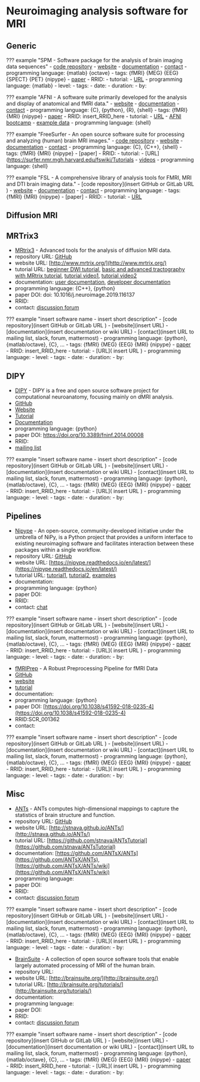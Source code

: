 # Neuroimaging analysis software for MRI

## Generic

??? example "SPM - Software package for the analysis of brain imaging data sequences"
    -   [code repository]( )
    -   [website](https://www.fil.ion.ucl.ac.uk/spm/)
    -   [documentation](https://www.fil.ion.ucl.ac.uk/spm/doc/manual.pdf)
    -   [contact](https://www.fil.ion.ucl.ac.uk/spm/support/)
    -   programming language: {matlab} {octave}
    -   tags: {fMRI} {MEG} {EEG} {SPECT} {PET} {nipype}
    -   [paper](https://doi.org/insert_paper_DOI_here)
    -   RRID:
    -   tutorial:
        -   [URL](http://www.fil.ion.ucl.ac.uk/spm/course/)
        -   programming language: {matlab}
        -   level:
        -   tags:
        -   date:
        -   duration:
        -   by:


<!-- * The first place to look is the [SPM wiki book](https://en.wikibooks.org/wiki/SPM) that could become a even better resource if users contributed even more to it.
* Then you can check the [add-ons for SPM](https://www.fil.ion.ucl.ac.uk/spm/ext/).
* https://www.youtube.com/playlist?list=PLxItDNjOWyDVMOerTs-ZRwtQQSE76ULm5
* Justin O'Brien has a [good tutorial video series](https://www.youtube.com/playlist?list=PLxItDNjOWyDVMOerTs-ZRwtQQSE76ULm5) on how to analyze data with SPM from beginning to the end.
* The spm.mat is the file where SPM stores all the information about your analysis. This [page](http://people.duke.edu/~njs28/spmdatastructure.htm) explains its organization.
* If you want to write scripts and use batches efficiently using SPM see what I wrote [here](./How2Script.md)
* [The clever machine](https://theclevermachine.wordpress.com/category/fmri/) blog has some very useful matlab codes for fMRI analysis
* [Tom Nichols](https://twitter.com/ten_photos) has tagged SPM related posts on his [website](http://blogs.warwick.ac.uk/nichols/) if you are looking for some good code snippets: see for example some of John Ashburner's [gems](http://blogs.warwick.ac.uk/nichols/tag/johns-gems/).
* Check out [Cyril Pernet](https://twitter.com/cyrilrpernet) website for SPM/matlab code: [here](http://www.sbirc.ed.ac.uk/cyril/teaching.html) or [there](http://www.sbirc.ed.ac.uk/cyril/Stats.html)
* Some good tutorials on the CBU if you want to understand [design efficiency](http://imaging.mrc-cbu.cam.ac.uk/imaging/DesignEfficiency), [smoothing](http://imaging.mrc-cbu.cam.ac.uk/imaging/PrinciplesSmoothing), [SPM GLM stats](http://imaging.mrc-cbu.cam.ac.uk/imaging/PrinciplesStatistics) or [how random field theory works to correct for multiple comparison](http://imaging.mrc-cbu.cam.ac.uk/imaging/PrinciplesRandomFields)
* Quite a few others on the web
 # [https://sites.google.com/site/mvlombardo/matlab-tutorials](https://sites.google.com/site/mvlombardo/matlab-tutorials)
 # [http://spm.martinpyka.de/](http://spm.martinpyka.de/)
 # [https://www.mccauslandcenter.sc.edu/crnl/tools/spm8-scripts](https://www.mccauslandcenter.sc.edu/crnl/tools/spm8-scripts)
* But also [too many repos on Github to list them all](https://github.com/search?q=matlab+fmri) but here are some you might come across: [Rik Henson's](https://github.com/MRC-CBU/riksneurotools), the [canlab](https://github.com/canlab) -->



??? example "AFNI - A software suite primarily developed for the analysis and display of anatomical and fMRI data."
    -   [website](https://afni.nimh.nih.gov/)
    -   [documentation](https://afni.nimh.nih.gov/pub/dist/doc/htmldoc/index.html)
    -   [contact](https://afni.nimh.nih.gov/afni/community/board/list.php?1)
    -   programming language: {C}, {python}, {R}, {shell}
    -   tags: {fMRI} {MRI} {nipype}
    -   [paper](https://doi.org/insert_paper_DOI_here)
    -   RRID: insert_RRID_here
    -   tutorial:
        -   [URL](https://afni.nimh.nih.gov/pub/dist/doc/htmldoc/tutorials/main_toc.html)
        - [AFNI bootcamp](https://afni.nimh.nih.gov/pub/dist/doc/htmldoc/educational/bootcamp_recordings.html)
        - [example data](https://afni.nimh.nih.gov/pub/dist/doc/htmldoc/background_install/unix_tutorial/misc/install.data.html)
        -   programming language: {shell}

??? example "FreeSurfer - An open source software suite for processing and analyzing (human) brain MRI images."
    -   [code repository](https://github.com/freesurfer/freesurfer)
    -   [website](https://surfer.nmr.mgh.harvard.edu/)
    -   [documentation](https://surfer.nmr.mgh.harvard.edu/fswiki)
    -   [contact](https://surfer.nmr.mgh.harvard.edu/fswiki/FreeSurferSupport)
    -   programming language: {C}, {C++}, {shell}
    -   tags: {fMRI} {MRI} {nipype}
    -   [paper]
    -   RRID:
    -   tutorial:
        -   [URL](https://surfer.nmr.mgh.harvard.edu/fswiki/Tutorials
        -   [videos](https://surfer.nmr.mgh.harvard.edu/fswiki/CourseDescription)
        -   programming language: {shell}

??? example "FSL - A comprehensive library of analysis tools for FMRI, MRI and DTI brain imaging data."
    -   [code repository](insert GitHub or GitLab URL )
    -   [website](https://fsl.fmrib.ox.ac.uk/fsl/fslwiki)
    -   [documentation](https://fsl.fmrib.ox.ac.uk/fsl/fslwiki/Support)
    -   [contact](https://www.jiscmail.ac.uk/cgi-bin/webadmin?A0=fsl)
    -   programming language:
    -   tags: {fMRI} {MRI} {nipype}
    -   [paper]
    -   RRID:
    -   tutorial:
        -   [URL](https://fsl.fmrib.ox.ac.uk/fslcourse/)

## Diffusion MRI

## MRTrix3
-   [MRtrix3](http://www.mrtrix.org/) -   Advanced tools for the analysis of diffusion MRI data.
-   repository URL: [GitHub](https://github.com/MRtrix3)
-   website URL: [http://www.mrtrix.org/](http://www.mrtrix.org/)
-   tutorial URL: [beginner DWI tutorial](https://mrtrix.readthedocs.io/en/latest/getting_started/beginner_dwi_tutorial.html), [basic and advanced tractography with MRtrix tutorial](https://osf.io/fkyht/), [tutorial video1](https://osf.io/fkyht/), [tutorial video2](https://www.youtube.com/watch?v=lQWucXuAXR8)
-   documentation: [user documentation](https://mrtrix.readthedocs.io/en/latest/), [developer documentation](http://www.mrtrix.org/developer-documentation/)
-   programming language: {C++}, {python}
-   paper DOI: doi: 10.1016/j.neuroimage.2019.116137
-   RRID:
-   contact: [discussion forum](https://community.mrtrix.org/)

??? example "insert software name - insert short description"
    -   [code repository](insert GitHub or GitLab URL )
    -   [website](insert URL)
    -   [documentation](insert documentation or wiki URL)
    -   [contact](insert URL to mailing list, slack, forum, mattermost)
    -   programming language: {python}, {matlab/octave}, {C}, ...
    -   tags: {fMRI} {MEG} {EEG} {MRI} {nipype}
    -   [paper](https://doi.org/insert_paper_DOI_here)
    -   RRID: insert_RRID_here
    -   tutorial:
        -   [URL]( insert URL )
        -   programming language:
        -   level:
        -   tags:
        -   date:
        -   duration:
        -   by:





## DIPY

-   [DIPY](https://dipy.org/) -   DIPY is a free and open source software project for computational neuroanatomy, focusing mainly on dMRI analysis.
-   [GitHub](https://github.com/dipy/dipy)
-   [Website](https://dipy.org/)
-   [Tutorial](https://dipy.org/tutorials/)
-   [Documentation](https://dipy.org/documentation/1.1.1./documentation/)
-   programming language: {python}
-   paper DOI: https://doi.org/10.3389/fninf.2014.00008
-   RRID:
-   [mailing list](https://mail.python.org/mailman/listinfo/neuroimaging)

??? example "insert software name - insert short description"
    -   [code repository](insert GitHub or GitLab URL )
    -   [website](insert URL)
    -   [documentation](insert documentation or wiki URL)
    -   [contact](insert URL to mailing list, slack, forum, mattermost)
    -   programming language: {python}, {matlab/octave}, {C}, ...
    -   tags: {fMRI} {MEG} {EEG} {MRI} {nipype}
    -   [paper](https://doi.org/insert_paper_DOI_here)
    -   RRID: insert_RRID_here
    -   tutorial:
        -   [URL]( insert URL )
        -   programming language:
        -   level:
        -   tags:
        -   date:
        -   duration:
        -   by:






## Pipelines

-   [Nipype](https://nipype.readthedocs.io/en/latest/) -   An open-source, community-developed initiative under the umbrella of NiPy, is a Python project that provides a uniform interface to existing neuroimaging software and facilitates interaction between these packages within a single workflow.
-   repository URL: [GitHub](https://github.com/nipy/nipype)
-   website URL: [https://nipype.readthedocs.io/en/latest/](https://nipype.readthedocs.io/en/latest/)
-   tutorial URL: [tutorial1](https://nipype.readthedocs.io/en/0.11.0/users/pipeline_tutorial.html), [tutorial2](https://miykael.github.io/nipype_tutorial/), [examples](https://nipype.readthedocs.io/en/latest/examples.html)
-   documentation:
-   programming language: {python}
-   paper DOI:
-   RRID:
-   contact: [chat](https://gitter.im/nipy/nipype)

??? example "insert software name - insert short description"
    -   [code repository](insert GitHub or GitLab URL )
    -   [website](insert URL)
    -   [documentation](insert documentation or wiki URL)
    -   [contact](insert URL to mailing list, slack, forum, mattermost)
    -   programming language: {python}, {matlab/octave}, {C}, ...
    -   tags: {fMRI} {MEG} {EEG} {MRI} {nipype}
    -   [paper](https://doi.org/insert_paper_DOI_here)
    -   RRID: insert_RRID_here
    -   tutorial:
        -   [URL]( insert URL )
        -   programming language:
        -   level:
        -   tags:
        -   date:
        -   duration:
        -   by:



-   [fMRIPrep](https://fmriprep.readthedocs.io/en/stable/) -   A Robust Preprocessing Pipeline for fMRI Data
-   [GitHub](https://github.com/poldracklab/fmriprep)
-   [website](https://fmriprep.readthedocs.io/en/stable/)
-   [tutorial](http://reproducibility.stanford.edu/fmriprep-tutorial-running-the-docker-image/)
-   documentation:
-   programming language: {python}
-   paper DOI: [https://doi.org/10.1038/s41592-018-0235-4](https://doi.org/10.1038/s41592-018-0235-4)
-   RRID:SCR_001362
-   contact:

??? example "insert software name - insert short description"
    -   [code repository](insert GitHub or GitLab URL )
    -   [website](insert URL)
    -   [documentation](insert documentation or wiki URL)
    -   [contact](insert URL to mailing list, slack, forum, mattermost)
    -   programming language: {python}, {matlab/octave}, {C}, ...
    -   tags: {fMRI} {MEG} {EEG} {MRI} {nipype}
    -   [paper](https://doi.org/insert_paper_DOI_here)
    -   RRID: insert_RRID_here
    -   tutorial:
        -   [URL]( insert URL )
        -   programming language:
        -   level:
        -   tags:
        -   date:
        -   duration:
        -   by:


## Misc

-   [ANTs](http://stnava.github.io/ANTs/) -   ANTs computes high-dimensional mappings to capture the statistics of brain structure and function.
-   repository URL: [GitHub](https://github.com/ANTsX/ANTs)
-   website URL: [http://stnava.github.io/ANTs/](http://stnava.github.io/ANTs/)
-   tutorial URL: [https://github.com/stnava/ANTsTutorial](https://github.com/stnava/ANTsTutorial)
-   documentation: [https://github.com/ANTsX/ANTs](https://github.com/ANTsX/ANTs), [https://github.com/ANTsX/ANTs/wiki](https://github.com/ANTsX/ANTs/wiki)
-   programming language:
-   paper DOI:
-   RRID:
-   contact: [discussion forum](https://sourceforge.net/p/advants/discussion/)

??? example "insert software name - insert short description"
    -   [code repository](insert GitHub or GitLab URL )
    -   [website](insert URL)
    -   [documentation](insert documentation or wiki URL)
    -   [contact](insert URL to mailing list, slack, forum, mattermost)
    -   programming language: {python}, {matlab/octave}, {C}, ...
    -   tags: {fMRI} {MEG} {EEG} {MRI} {nipype}
    -   [paper](https://doi.org/insert_paper_DOI_here)
    -   RRID: insert_RRID_here
    -   tutorial:
        -   [URL]( insert URL )
        -   programming language:
        -   level:
        -   tags:
        -   date:
        -   duration:
        -   by:





-   [BrainSuite](http://brainsuite.org/) -    A collection of open source software tools that enable largely automated processing of MRI of the human brain.
-   repository URL:
-   website URL: [http://brainsuite.org/](http://brainsuite.org/)
-   tutorial URL: [http://brainsuite.org/tutorials/](http://brainsuite.org/tutorials/)
-   documentation:
-   programming language:
-   paper DOI:
-   RRID:
-   contact: [discussion forum](http://forums.brainsuite.org/)

??? example "insert software name - insert short description"
    -   [code repository](insert GitHub or GitLab URL )
    -   [website](insert URL)
    -   [documentation](insert documentation or wiki URL)
    -   [contact](insert URL to mailing list, slack, forum, mattermost)
    -   programming language: {python}, {matlab/octave}, {C}, ...
    -   tags: {fMRI} {MEG} {EEG} {MRI} {nipype}
    -   [paper](https://doi.org/insert_paper_DOI_here)
    -   RRID: insert_RRID_here
    -   tutorial:
        -   [URL]( insert URL )
        -   programming language:
        -   level:
        -   tags:
        -   date:
        -   duration:
        -   by:
